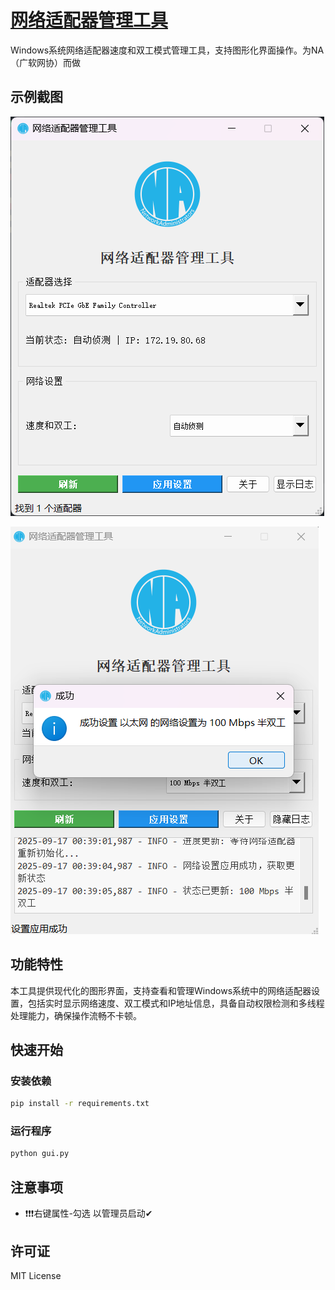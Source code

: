 # [网络适配器管理工具](https://github.com/CurtisYan/NetAdapterTool)

Windows系统网络适配器速度和双工模式管理工具，支持图形化界面操作。为NA（广软网协）而做

## 示例截图

![示例1](img/example1.png)

![示例2](img/example2.png)

## 功能特性

本工具提供现代化的图形界面，支持查看和管理Windows系统中的网络适配器设置，包括实时显示网络速度、双工模式和IP地址信息，具备自动权限检测和多线程处理能力，确保操作流畅不卡顿。

## 快速开始

### 安装依赖
```bash
pip install -r requirements.txt
```

### 运行程序
```bash
python gui.py
```


## 注意事项

- ❗❗❗右键属性-勾选 以管理员启动✔


## 许可证

MIT License
